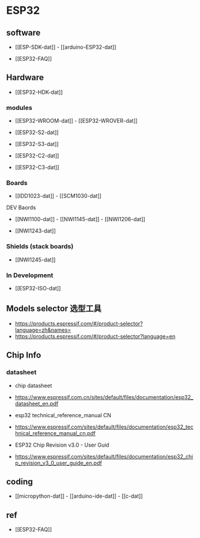 

# ESP32 

## software 

- [[ESP-SDK-dat]] - [[arduino-ESP32-dat]]

- [[ESP32-FAQ]]

## Hardware 

- [[ESP32-HDK-dat]] 


### modules

- [[ESP32-WROOM-dat]] - [[ESP32-WROVER-dat]]

- [[ESP32-S2-dat]] 
- [[ESP32-S3-dat]]
- [[ESP32-C2-dat]] 
- [[ESP32-C3-dat]]


### Boards 

- [[IDD1023-dat]] - [[SCM1030-dat]]

DEV Baords 
- [[NWI1100-dat]] - [[NWI1145-dat]] - [[NWI1206-dat]] 

- [[NWI1243-dat]]

### Shields (stack boards) 
- [[NWI1245-dat]]

### In Development
- [[ESP32-ISO-dat]]


## Models selector 选型工具 
- https://products.espressif.com/#/product-selector?language=zh&names=
- https://products.espressif.com/#/product-selector?language=en


## Chip Info 

### datasheet

- chip datasheet
- https://www.espressif.com.cn/sites/default/files/documentation/esp32_datasheet_en.pdf

- esp32 technical_reference_manual CN
- https://www.espressif.com/sites/default/files/documentation/esp32_technical_reference_manual_cn.pdf

- ESP32 Chip Revision v3.0 - User Guid
- https://www.espressif.com/sites/default/files/documentation/esp32_chip_revision_v3_0_user_guide_en.pdf


## coding 

- [[micropython-dat]] - [[arduino-ide-dat]] - [[c-dat]]

## ref 

- [[ESP32-FAQ]]
